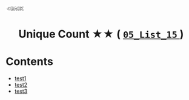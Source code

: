 <p align="left">
  <a href="../README.md">
    <img src="../../Z99-OTHERS/00-common/00-back.png" style="width:10%">
  </a>
</p>

<div align="center">
  <h1>
    Unique Count ★★ (
      <a href="https://drive.google.com/file/d/15BrwiOGvTgNx3yN0tho9532OSx83o4YG/view?usp=drive_link">
        <code>05_List_15</code>
      </a>
    )
  </h1>
</div>

# Contents

-   [test1]()
-   [test2]()
-   [test3]()

